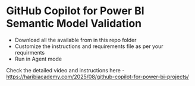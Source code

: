 # GitHub Copilot for Power BI Semantic Model Validation

- Download all the available from in this repo folder
- Customize the instructions and requirements file as per your requirments
- Run in Agent mode

Check the detailed video and instructions here - https://haribiacademy.com/2025/08/github-copilot-for-power-bi-projects/
